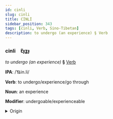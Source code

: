 ```yaml
---
id: cinli
slug: cinli
title: CİNLİ
sidebar_position: 343
tags: [cinli, Verb, Sino-Tibetan]
description: to undergo (an experience) § Verb
---
```


### cinli&emsp;<span kind="abugida">ꞇ̃ɟʓɟ</span>

*to undergo (an experience)* **§** [Verb](../../tags/Verb)

**IPA**: /ˈt͡ɕin.li/

**Verb**: to undergo/experience/go through

**Noun**: an experience

**Modifier**: undergoable/experienceable

<details>
    <summary>Origin</summary>
    Mandarin 經歷 jīnglì [tɕiŋli]<br/>
    <em>Sino-Tibetan Language Family</em>
</details>